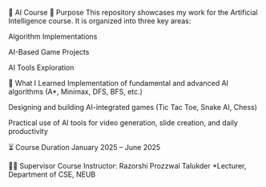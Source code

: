 🧠 AI Course
📌 Purpose
This repository showcases my work for the Artificial Intelligence course. It is organized into three key areas:

Algorithm Implementations

AI-Based Game Projects

AI Tools Exploration

🎯 What I Learned
Implementation of fundamental and advanced AI algorithms (A*, Minimax, DFS, BFS, etc.)

Designing and building AI-integrated games (Tic Tac Toe, Snake AI, Chess)

Practical use of AI tools for video generation, slide creation, and daily productivity

⏳ Course Duration
January 2025 – June 2025

🧑‍🏫 Supervisor
Course Instructor: Razorshi Prozzwal Talukder
*Lecturer, Department of CSE, NEUB
